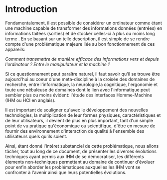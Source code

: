 # Introduction

Fondamentalement, il est possible de considérer un ordinateur comme étant une machine capable de transformer des informations données \(entrées\) en informations taitées \(sorties\) et de stocker celles-ci à plus ou moins long terme .
En se basant sur un telle description, il est simple de se rendre compte d'une problématique majeure liée au bon fonctionnement de ces appareils:

*Comment transmettre de manière efficace des informations vers et depuis l'ordinateur ? Entre le manipulateur et la machine ?*

Si ce questionnement peut paraître naturel, il faut savoir qu'il se trouve être aujourd'hui au coeur d'une meta-discipline à la croisée des domaines de recherche, entre l'informatique, la neurologie,la cognitique, l'ergonomie et toute une nébuleuse de domaines dont le lien avec l'informatique peut sembler plus ou moins évident: l'étude des interfaces Homme-Machine \(IHM ou HCI en anglais\).

Il est important de souligner qu'avec le développement des nouvelles technologies, la multiplication de leur formes physiques, caractéristiques et de leur utilisateurs, il devient de plus en plus important, tant d'un simple point de vu pratique qu'économique ou scientifique, d'être en mesure de fournir des environnement d'interaction de qualité à l'ensemble des utilisateurs quels qu'ils soient.

Ainsi, étant donné l'intéret substanciel de cette problématique, nous allons tâcher, tout au long de ce document, de présenter les diverses évolutions techniques ayant permis aux IHM de se démocratiser, les différents élements non-techniques permettant au domaine de continuer d'évoluer pour enfin aborder les problématiques auxquelles les IHM vont se confronter à l'avenir ainsi que leurs potentielles évolutions.




